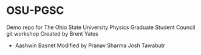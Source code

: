 # OSU-PGSC
Demo repo for The Ohio State University Physics Graduate Student Council git workshop
Created by Brent Yates

- Aashwin Basnet
Modified by Pranav Sharma
Josh Tawabutr
